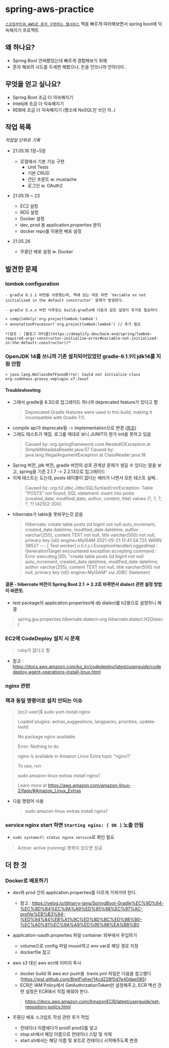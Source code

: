 # spring-aws-practice
[`스프링부트와 AWS로 혼자 구현하는 웹서비스`](http://m.yes24.com/Goods/Detail/83849117)
책을 빠르게 따라해보면서 spring boot에 익숙해지기 프로젝트

## 왜 하나요?

- Spring Boot 안써봤었는데 빠르게 경험해보기 위해
- 혼자 해보려 시도를 두세번 해봤으나, 돈을 안쓰니까 안하더라..

## 무엇을 얻고 싶나요?

- Spring Boot 조금 더 익숙해지기
- Intelij에 조금 더 익숙해지기
- RDB에 조금 더 익숙해지기 (평소에 NoSQL만 쓰던 자..)

## 작업 목록

*작업일 단위로 기록*

- 21.05.16 1장~5장 

  - 로컬에서 기본 기능 구현
    - Unit Tests
    - 기본 CRUD
    - 간단 프론트 w. mustache
    - 로그인 w. OAuth2
  
- 21.05.19 ~ 23

  - EC2 설정
  - RDS 설정
  - Docker 설정
  - dev, prod 용 application.properties 분리
  - docker repo를 이용한 배포 설정
    
- 21.05.26

  - 무중단 배포 설정 w. Docker

## 발견한 문제

### lombok configuration

    - gradle 6.1.1 버전을 사용했는데, 책에 있는 대로 하면 `Variable xx not initialized in the default constructor` 문제가 발생한다.
      
    - gradle 5.x.x 버전 이후로는 build.gradle에 다음과 같은 설정이 추가로 필요하다
    
    > compileOnly('org.projectlombok:lombok')
    > annotationProcessor('org.projectlombok:lombok') // 추가 필요
  
    *(참조 : [블로그 아티클](https://deeplify.dev/back-end/spring/lombok-required-args-constructor-initialize-error#variable-not-initialized-in-the-default-constructor))*
  
### OpenJDK 14를 쓰니까 기존 설치되어있었던 gradle-6.1.1이 jdk14를 지원 안함
    
    > java.lang.NoClassDefFoundError: Could not initialize class org.codehaus.groovy.vmplugin.v7.Java7

#### Troubleshooting
- 그래서 gradle을 6.3으로 업그레이드 하니까 deprecated feature가 있다고 함
  > Deprecated Gradle features were used in this build, making it incompatible with Gradle 7.0.
- compile api가 deprecate됨 -> implementation으로 변경 ([참조](https://bluayer.com/13))
- 그래도 테스트가 깨짐. 로그를 제대로 보니 JUNIT이 뭔가 init을 못하고 있음
  > Caused by: org.springframework.core.NestedIOException at SimpleMetadataReader.java:57
  Caused by: java.lang.IllegalArgumentException at ClassReader.java:18
- Spring 버전, jdk 버전, gradle 버전의 상호 관계상 문제가 생길 수 있다는 말을 보고, spring을 기존 2.1.7 -> 2.2.13으로 업그레이드
- 이제 테스트는 도는데, posts 테이블이 없다는 에러가 나면서 모든 테스트 실패..
  > Caused by: org.h2.jdbc.JdbcSQLSyntaxErrorException: Table "POSTS" not found; SQL statement:
  insert into posts (created_date, modified_date, author, content, title) values (?, ?, ?, ?, ?) [42102-200]
- hibernate가 table을 못바꾸는것 같음
  > Hibernate: create table posts (id bigint not null auto_increment, created_date datetime, modified_date datetime, author varchar(255), content TEXT not null, title varchar(500) not null, primary key (id)) engine=MyISAM
  2021-05-21 17:41:24.725  WARN 38527 --- [    Test worker] o.h.t.s.i.ExceptionHandlerLoggedImpl     : GenerationTarget encountered exception accepting command : Error executing DDL "create table posts (id bigint not null auto_increment, created_date datetime, modified_date datetime, author varchar(255), content TEXT not null, title varchar(500) not null, primary key (id)) engine=MyISAM" via JDBC Statement

#### 결론 - hibernate 버전이 Spring Boot 2.1 -> 2.2로 바뀌면서 dialect 관련 설정 방법이 바뀐듯.

- test package의 application.properties에 db dialect를 h2용으로 설정하니 해결

> spring.jpa.properties.hibernate.dialect=org.hibernate.dialect.H2Dialect

### EC2에 CodeDeploy 설치 시 문제 
> ruby가 없다고 함

- 참고 : https://docs.aws.amazon.com/ko_kr/codedeploy/latest/userguide/codedeploy-agent-operations-install-linux.html

### nginx 관련
### 책과 동일 명령어로 설치 안되는 이슈
>[ec2-user]$ sudo yum install nginx
> 
> Loaded plugins: extras_suggestions, langpacks, priorities, update-motd
> 
> No package nginx available.
> 
> Error: Nothing to do
> 
> nginx is available in Amazon Linux Extra topic "nginx1"
> 
> To use, run
> 
> sudo amazon-linux-extras install nginx1
>
> Learn more at
https://aws.amazon.com/amazon-linux-2/faqs/#Amazon_Linux_Extras


- 다음 명령어 사용
    > sudo amazon-linux-extras install nginx1

### service nginx start 하면 `Starting nginx: [ OK ]` 노출 안됨
- `sudo systemctl status nginx.service`로 확인 필요
> Active: active (running) 항목이 있으면 성공



## 더 한 것

### Docker로 배포하기

  - dev와 prod 간의 application.properties를 다르게 가져가야 한다.
    - 참고 : https://velog.io/@harry-jang/SpringBoot-Gradle%EC%9D%84-%EC%9D%B4%EC%9A%A9%ED%95%98%EC%97%AC-profile%EB%B3%84-%ED%94%84%EB%A1%9C%ED%8D%BC%ED%8B%B0-%EC%A0%81%EC%9A%A9%ED%95%98%EA%B8%B0
  
  - application-oauth.properties 파일 container 외부에서 주입하기
    - volume으로 config 파일 mount하고 env var로 해당 경로 지정 
    - dockerfile 참고
  
  - aws s3 대신 aws ecr에 이미지 푸시
    - docker build 와 aws ecr push용 .travis.yml 파일은 다음을 참고했다 (https://gist.github.com/BretFisher/14cd228f0d7e40dae085)
    - ECR은 IAM Policy에서 GetAuthrizationToken만 설정해주고, ECR 액션 관련 설정은 ECR에서 직접 해줘야 한다.
    > https://docs.aws.amazon.com/AmazonECR/latest/userguide/set-repository-policy.html

  - 무중단 배포 스크립트 작성 관련 추가 작업
    - 컨테이너 이름에다가 prod1 prod2를 넣고
    - stop.sh에서 해당 이름으로 컨테이너 스탑 및 삭제
    - start.sh에서는 해당 이름 및 포트로 컨테이너 시작해주도록 변경

  